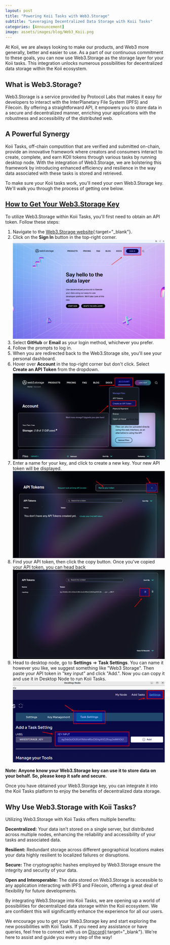 ```yaml
---
layout: post
title: "Powering Koii Tasks with Web3.Storage"
subtitle: "Leveraging Decentralized Data Storage with Koii Tasks"
categories: [Announcement]
image: assets/images/blog/Web3_Koii.png
---
```


At Koii, we are always looking to make our products, and Web3 more generally, better and easier to use. As a part of our continuous commitment to these goals, you can now use Web3.Storage as the storage layer for your Koii tasks. This integration unlocks numerous possibilities for decentralized data storage within the Koii ecosystem.

## What is Web3.Storage?

Web3.Storage is a service provided by Protocol Labs that makes it easy for developers to interact with the InterPlanetary File System (IPFS) and Filecoin. By offering a straightforward API, it empowers you to store data in a secure and decentralized manner, enriching your applications with the robustness and accessibility of the distributed web.

## A Powerful Synergy

Koii Tasks, off-chain computition that are verified and submitted on-chain, provide an innovative framework where creators and consumers interact to create, complete, and earn KOII tokens through various tasks by running desktop node. With the integration of Web3.Storage, we are bolstering this framework by introducing enhanced efficiency and resilience in the way data associated with these tasks is stored and retrieved.

To make sure your Koii tasks work, you'll need your own Web3.Storage key. We'll walk you through the process of getting one below.

## [How to Get Your Web3.Storage Key](#how-to-get-your-web3storage-key)

To utilize Web3.Storage within Koii Tasks, you'll first need to obtain an API token. Follow these steps:

1. Navigate to the [Web3.Storage website](https://web3.storage/){:target="\_blank"}.
2. Click on the **Sign In** button in the top-right corner.
![step1.png](/assets/images/blog/web3storage/step1.png)
3. Select **GitHub** or **Email** as your login method, whichever you prefer.
4. Follow the prompts to log in.
5. When you are redirected back to the Web3.Storage site, you'll see your personal dashboard.
6. Hover over **Account** in the top-right corner but don't click. Select **Create an API Token**  from the dropdown.
![step2.png](/assets/images/blog/web3storage/step2.png)
7. Enter a name for your key, and click to create a new key. Your new API token will be displayed.
![step3.png](/assets/images/blog/web3storage/step3.png)
8. Find your API token, then click the copy button. Once you've copied your API token, you can head back
![step4.png](/assets/images/blog/web3storage/step4.png)
8. Head to desktop node, go to **Settings** => **Task Settings**. You can name it however you like, we suggest something like "Web3 Storage". Then paste your API token in "key input" and click "Add.". Now you can copy it and use it in Desktop Node to run Koii Tasks.
![step5.png](/assets/images/blog/web3storage/step5.png)

**Note:** **Anyone know your Web3.Storage key can use it to store data on your behalf. So, please keep it safe and secure.**

Once you have obtained your Web3.Storage key, you can integrate it into the Koii Tasks platform to enjoy the benefits of decentralized data storage.

## Why Use Web3.Storage with Koii Tasks?

Utilizing Web3.Storage with Koii Tasks offers multiple benefits:

**Decentralized:** Your data isn't stored on a single server, but distributed across multiple nodes, enhancing the reliability and accessibility of your tasks and associated data.

**Resilient:** Redundant storage across different geographical locations makes your data highly resilient to localized failures or disruptions.

**Secure:** The cryptographic hashes employed by Web3.Storage ensure the integrity and security of your data.

**Open and Interoperable:** The data stored on Web3.Storage is accessible to any application interacting with IPFS and Filecoin, offering a great deal of flexibility for future developments.

By integrating Web3.Storage into Koii Tasks, we are opening up a world of possibilities for decentralized data storage within the Koii ecosystem. We are confident this will significantly enhance the experience for all our users.

We encourage you to get your Web3.Storage key and start exploring the new possibilities with Koii Tasks. If you need any assistance or have queries, feel free to connect with us on [Discord](https://discord.gg/koii){:target="\_blank"}. We're here to assist and guide you every step of the way!